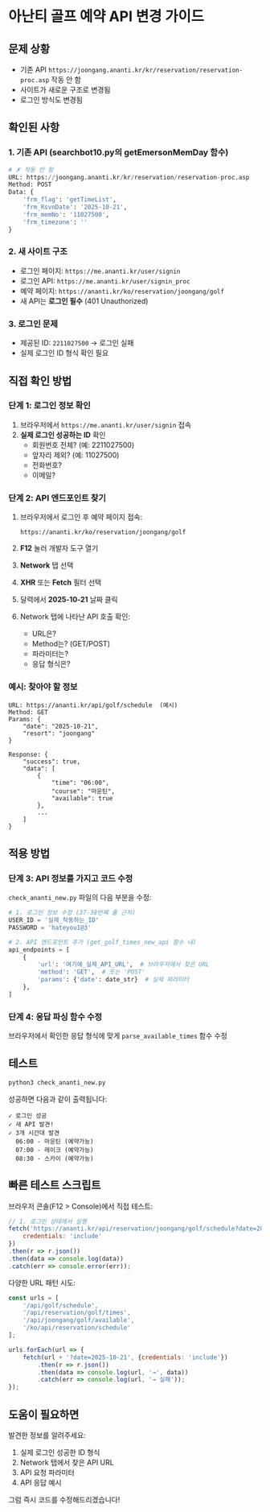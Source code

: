 # 아난티 골프 예약 API 변경 가이드

## 문제 상황
- 기존 API `https://joongang.ananti.kr/kr/reservation/reservation-proc.asp` 작동 안 함
- 사이트가 새로운 구조로 변경됨
- 로그인 방식도 변경됨

## 확인된 사항

### 1. 기존 API (searchbot10.py의 getEmersonMemDay 함수)
```python
# ✗ 작동 안 함
URL: https://joongang.ananti.kr/kr/reservation/reservation-proc.asp
Method: POST
Data: {
    'frm_flag': 'getTimeList',
    'frm_RsvnDate': '2025-10-21',
    'frm_memNo': '11027500',
    'frm_timezone': ''
}
```

### 2. 새 사이트 구조
- 로그인 페이지: `https://me.ananti.kr/user/signin`
- 로그인 API: `https://me.ananti.kr/user/signin_proc`
- 예약 페이지: `https://ananti.kr/ko/reservation/joongang/golf`
- 새 API는 **로그인 필수** (401 Unauthorized)

### 3. 로그인 문제
- 제공된 ID: `2211027500` → 로그인 실패
- 실제 로그인 ID 형식 확인 필요

## 직접 확인 방법

### 단계 1: 로그인 정보 확인
1. 브라우저에서 `https://me.ananti.kr/user/signin` 접속
2. **실제 로그인 성공하는 ID** 확인
   - 회원번호 전체? (예: 2211027500)
   - 앞자리 제외? (예: 11027500)
   - 전화번호?
   - 이메일?

### 단계 2: API 엔드포인트 찾기
1. 브라우저에서 로그인 후 예약 페이지 접속:
   ```
   https://ananti.kr/ko/reservation/joongang/golf
   ```

2. **F12** 눌러 개발자 도구 열기

3. **Network** 탭 선택

4. **XHR** 또는 **Fetch** 필터 선택

5. 달력에서 **2025-10-21** 날짜 클릭

6. Network 탭에 나타난 API 호출 확인:
   - URL은?
   - Method는? (GET/POST)
   - 파라미터는?
   - 응답 형식은?

### 예시: 찾아야 할 정보
```
URL: https://ananti.kr/api/golf/schedule  (예시)
Method: GET
Params: {
    "date": "2025-10-21",
    "resort": "joongang"
}

Response: {
    "success": true,
    "data": [
        {
            "time": "06:00",
            "course": "마운틴",
            "available": true
        },
        ...
    ]
}
```

## 적용 방법

### 단계 3: API 정보를 가지고 코드 수정

`check_ananti_new.py` 파일의 다음 부분을 수정:

```python
# 1. 로그인 정보 수정 (37-38번째 줄 근처)
USER_ID = '실제_작동하는_ID'
PASSWORD = 'hateyou1@3'

# 2. API 엔드포인트 추가 (get_golf_times_new_api 함수 내)
api_endpoints = [
    {
        'url': '여기에_실제_API_URL',  # 브라우저에서 찾은 URL
        'method': 'GET',  # 또는 'POST'
        'params': {'date': date_str}  # 실제 파라미터
    },
]
```

### 단계 4: 응답 파싱 함수 수정

브라우저에서 확인한 응답 형식에 맞게 `parse_available_times` 함수 수정

## 테스트

```bash
python3 check_ananti_new.py
```

성공하면 다음과 같이 출력됩니다:
```
✓ 로그인 성공
✓ 새 API 발견!
✓ 3개 시간대 발견
  06:00 - 마운틴 (예약가능)
  07:00 - 레이크 (예약가능)
  08:30 - 스카이 (예약가능)
```

## 빠른 테스트 스크립트

브라우저 콘솔(F12 > Console)에서 직접 테스트:

```javascript
// 1. 로그인 상태에서 실행
fetch('https://ananti.kr/api/reservation/joongang/golf/schedule?date=2025-10-21', {
    credentials: 'include'
})
.then(r => r.json())
.then(data => console.log(data))
.catch(err => console.error(err));
```

다양한 URL 패턴 시도:
```javascript
const urls = [
    '/api/golf/schedule',
    '/api/reservation/golf/times',
    '/api/joongang/golf/available',
    '/ko/api/reservation/schedule'
];

urls.forEach(url => {
    fetch(url + '?date=2025-10-21', {credentials: 'include'})
        .then(r => r.json())
        .then(data => console.log(url, '→', data))
        .catch(err => console.log(url, '→ 실패'));
});
```

## 도움이 필요하면

발견한 정보를 알려주세요:
1. 실제 로그인 성공한 ID 형식
2. Network 탭에서 찾은 API URL
3. API 요청 파라미터
4. API 응답 예시

그럼 즉시 코드를 수정해드리겠습니다!
